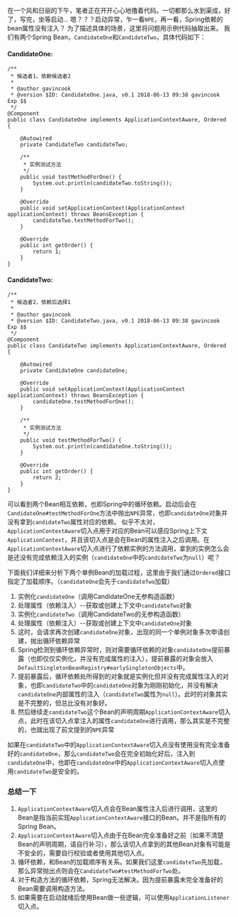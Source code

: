 在一个风和日丽的下午，笔者正在开开心心地撸着代码。一切都那么水到渠成，好了，写完，坐等启动...
嗯？？？启动异常，乍一看`NPE`，再一看，Spring依赖的bean属性没有注入？
为了描述具体的场景，这里将问题用示例代码抽取出来。
我们有两个Spring Bean，`CandidateOne`和`CandidateTwo`，具体代码如下：
#### CandidateOne:

```
/**
 * 候选者1，依赖候选者2
 *
 * @author gavincook
 * @version $ID: CandidateOne.java, v0.1 2018-06-13 09:38 gavincook Exp $$
 */
@Component
public class CandidateOne implements ApplicationContextAware, Ordered {

    @Autowired
    private CandidateTwo candidateTwo;

    /**
     * 实例测试方法
     */
    public void testMethodForOne() {
        System.out.println(candidateTwo.toString());
    }

    @Override
    public void setApplicationContext(ApplicationContext applicationContext) throws BeansException {
        candidateTwo.testMethodForTwo();
    }

    @Override
    public int getOrder() {
        return 1;
    }
}
```
#### CandidateTwo:

```
/**
 * 候选者2，依赖后选择1
 *
 * @author gavincook
 * @version $ID: CandidateTwo.java, v0.1 2018-06-13 09:38 gavincook Exp $$
 */
@Component
public class CandidateTwo implements ApplicationContextAware, Ordered {

    @Autowired
    private CandidateOne candidateOne;

    @Override
    public void setApplicationContext(ApplicationContext applicationContext) throws BeansException {
        candidateOne.testMethodForOne();
    }

    /**
     * 实例测试方法
     */
    public void testMethodForTwo() {
        System.out.println(candidateOne.toString());
    }

    @Override
    public int getOrder() {
        return 2;
    }
}
```
可以看到两个Bean相互依赖，也即Spring中的循环依赖。启动后会在`CandidateOne#testMethodForOne`方法中抛出`NPE`异常，也即`candidateOne`对象并没有拿到`candidateTwo`属性对应的依赖。
似乎不太对，`ApplicationContextAware`切入点用于对应的Bean可以感应Spring上下文`ApplicationContext`，并且该切入点是会在Bean的属性注入之后调用。在`ApplicationContextAware`切入点进行了依赖实例的方法调用，拿到的实例怎么会是还没有完成依赖注入的实例（`candidateOne`中的`candidateTwo`为`null`）呢？

下面我们详细来分析下两个单例Bean的加载过程，这里由于我们通过`Ordered`接口指定了加载顺序。（`candidateOne`会先于`candidateTwo`加载）
1. 实例化`candidateOne`（调用CandidateOne无参构造函数）
2. 处理属性（依赖注入）--获取或创建上下文中`candidateTwo`对象
3. 实例化`candidateTwo`（调用CandidateTwo的无参构造函数）
4. 处理属性（依赖注入）--获取或创建上下文中`candidateOne`对象
5. 这时，会请求再次创建`candidateOne`对象，出现的同一个单例对象多次申请创建，抛出循环依赖异常
6. Spring检测到循环依赖异常时，则对需要循环依赖的对象`candidateOne`提前暴露（也即仅仅实例化，并没有完成属性的注入），提前暴露的对象会放入`DefaultSingletonBeanRegistry#earlySingletonObjects`中。
7. 提前暴露后，循环依赖处所得到的对象就是实例化但并没有完成属性注入的对象，也即`candidateTwo`中的`candidateOne`对象为刚刚初始化，并没有解决`candidateOne`内部属性的注入（`candidateTwo`属性为`null`）。此时的对象其实是不完整的，但总比没有对象好。
8. 然后继续走`candidateTwo`这个Bean的声明周期`ApplicationContextAware`切入点，此时在该切入点拿注入的属性`candidateOne`进行调用，那么其实是不完整的，也就出现了前文提到的`NPE`异常

如果在`candidateTwo`中的`ApplicationContextAware`切入点没有使用没有完全准备好的`candidateOne`，那么`candidateTwo`会在完全初始化好后，注入到`candidateOne`中，也即在`candidateOne`中的`ApplicationContextAware`切入点使用`candidateTwo`是安全的。

### 总结一下
1. `ApplicationContextAware`切入点会在Bean属性注入后进行调用，这里的Bean是指当前实现`ApplicationContextAware`接口的Bean。并不是指所有的Spring Bean。
2. `ApplicationContextAware`切入点由于在Bean完全准备好之前（如果不清楚Bean的声明周期，请自行补习），那么该切入点拿到的其他Bean对象有可能是不安全的，需要自行校验或者使用其他切入点。
3. 循环依赖，和Bean的加载顺序有关系。如果我们这里`candidateTwo`先加载，那么异常抛出点则会在`CandidateTwo#testMethodForTwo`处。
4. 对于构造方法的循环依赖，Spring无法解决。因为提前暴露未完全准备好的Bean需要调用构造方法。
5. 如果需要在启动就绪后使用Bean做一些逻辑，可以使用`ApplicationListener`切入点。


